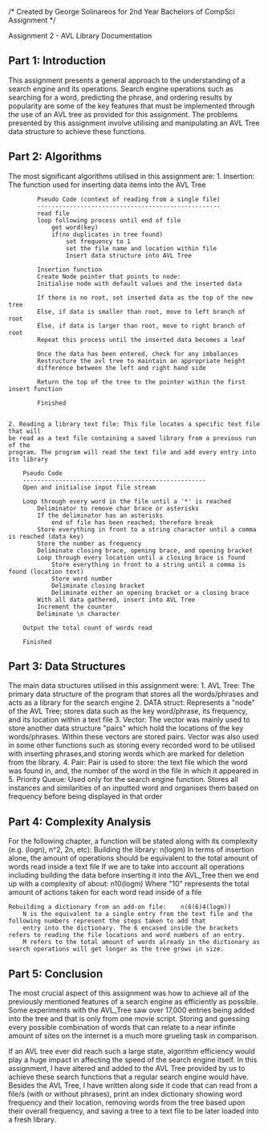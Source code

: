 /*  Created by George Solinareos 
for 2nd Year Bachelors of CompSci Assignment */

Assignment 2 - AVL Library 
Documentation

Part 1: Introduction
--------------------
This assignment presents a general approach to the understanding of a search engine and its operations. Search engine operations
such as searching for a word, predicting the phrase, and ordering results by popularity are some of the key features that must be implemented through
the use of an AVL tree as provided for this assignment. The problems presented by this assignment involve utilising and manipulating an AVL Tree data
structure to achieve these functions.


Part 2: Algorithms
------------------
The most significant algorithms utilised in this assignment are:
	1. Insertion: The function used for inserting data items into the AVL Tree
 
			Pseudo Code (context of reading from a single file)
			---------------------------------------------------
			read file
			loop following process until end of file
				get word(key)
				if(no duplicates in tree found)
					set frequency to 1
					set the file name and location within file
					Insert data structure into AVL Tree

			Insertion function
			Create Node pointer that points to node:
			Initialise node with default values and the inserted data

			If there is no root, set inserted data as the top of the new tree
			Else, if data is smaller than root, move to left branch of root
			Else, if data is larger than root, move to right branch of root
			Repeat this process until the inserted data becomes a leaf

			Once the data has been entered, check for any imbalances
			Restructure the avl tree to maintain an appropriate height
			difference between the left and right hand side

			Return the top of the tree to the pointer within the first insert function

			Finished


	2. Reading a library text file: This file locates a specific text file that will
	be read as a text file containing a saved library from a previous run of the
	program. The program will read the text file and add every entry into its library

		Pseudo Code
		---------------------------------------------------
		Open and initialise input file stream

		Loop through every word in the file until a '*' is reached
			Deliminator to remove char brace or asterisks
			If the deliminator has an asterisks
				end of file has been reached; therefore break
			Store everything in front to a string character until a comma is reached (data key)
			Store the number as frequency
			Deliminate closing brace, opening brace, and opening bracket
			Loop through every location until a closing brace is found
				Store everything in front to a string until a comma is found (location text)
				Store word number
				Deliminate closing bracket
				Deliminate either an opening bracket or a closing brace
			With all data gathered, insert into AVL Tree
			Increment the counter
			Deliminate \n character

		Output the total count of words read

		Finished


Part 3: Data Structures
-----------------------
The main data structures utilised in this assignment were:
	1. AVL Tree:		The primary data structure of the program that stores all the words/phrases and acts as a library for the search engine
	2. DATA struct:		Represents a "node" of the AVL Tree; stores data such as the key word/phrase, its frequency, and its location within a text file
	3. Vector:			The vector was mainly used to store another data structure "pairs" which hold the locations of the key words/phrases. 
							Within these vectors are stored pairs. Vector was also used in some other functions such as storing every recorded 
							word to be utilised with inserting phrases,and storing words which are marked for deletion from the library.
	4. Pair:			Pair is used to store: the text file which the word was found in, and, the number of the word in the file in which it appeared in
	5. Priority Queue:	Used only for the search engine function. Stores all instances and similarities of an inputted word and organises them based on
							frequency before being displayed in that order


Part 4: Complexity Analysis
---------------------------
For the following chapter, a function will be stated along with its complexity (e.g. (logn), n^2, 2n, etc):
	Building the library:	n(logm)
		In terms of insertion alone, the amount of operations should be equivalent to the total amount of words read inside a text file
		If we are to take into account all operations including building the data before inserting it into the AVL_Tree then we end up with a
		complexity of about:
							n10(logm)
		Where "10" represents the total amount of actions taken for each word read inside of a file

	Rebuilding a dictionary from an add-on file:	n(6(6)4(logm))
		N is the equivalent to a single entry from the text file and the following numbers represent the steps taken to add that
		entry into the dictionary. The 6 encased inside the brackets refers to reading the file locations and word numbers of an entry.
		M refers to the total amount of words already in the dictionary as search operations will get longer as the tree grows in size.



Part 5: Conclusion
------------------
The most crucial aspect of this assignment was how to achieve all of the previously mentioned features of a search engine as efficiently as possible.
Some experiments with the AVL_Tree saw over 17,000 entries being added into the tree and that is only from one movie script. Storing and guessing every possible
combination of words that can relate to a near infinite amount of sites on the internet is a much more grueling task in comparison.

If an AVL tree ever did reach such a large state, algorithm efficiency would play a huge impact in affecting the speed of the search engine itself. In this assignment,
I have altered and added to the AVL Tree provided by us to achieve these search functions that a regular search engine would have. Besides the AVL Tree, I have written
along side it code that can read from a file/s (with or without phrases), print an index dictionary showing word frequency and their location, removing words from the
tree based upon their overall frequency, and saving a tree to a text file to be later loaded into a fresh library.
